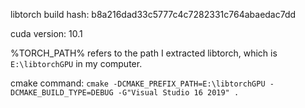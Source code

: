 libtorch build hash: b8a216dad33c5777c4c7282331c764abaedac7dd

cuda version: 10.1

%TORCH_PATH% refers to the path I extracted libtorch, which is `E:\libtorchGPU` in my computer.

cmake command: `cmake -DCMAKE_PREFIX_PATH=E:\libtorchGPU -DCMAKE_BUILD_TYPE=DEBUG -G"Visual Studio 16 2019" .`